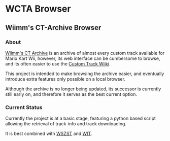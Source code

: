 # WCTA Browser
## Wiimm's CT-Archive Browser

### About

[Wiimm's CT Archive](https://ct.wiimm.de) is an archive of almost every custom
track available for Mario Kart Wii, however, its web interface can be 
cumbersome to browse, and its often easier to use the 
[Custom Track Wiiki](https://wiki.tockdom.com).

This project is intended to make browsing the archive easier, and eventually 
introduce extra features only possible on a local browser.

Although the archive is no longer being updated, its successor is currently still
early on, and therefore it serves as the best current option.

### Current Status

Currently the project is at a basic stage, featuring a python based script
allowing the retrieval of track-info and track downloading.

It is best combined with [WSZST](https://szs.wiimm.de) and [WIT](https://wit.wiimm.de). 
